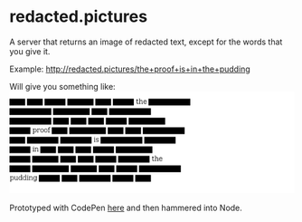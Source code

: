 # redacted.pictures

A server that returns an image of redacted text, except for the words that you give it.

Example: http://redacted.pictures/the+proof+is+in+the+pudding

Will give you something like: ![](public/example.png)

Prototyped with CodePen [here](http://codepen.io/anon/pen/NqXbqK) and then hammered into Node.
